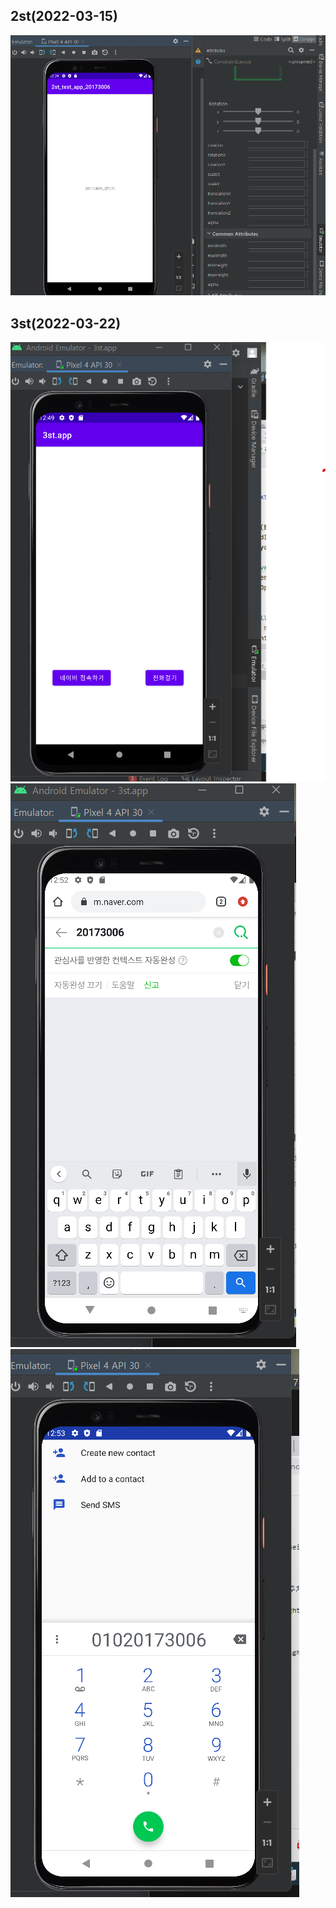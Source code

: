 ## 2st(2022-03-15)
<img width="" height="" src="./PIC/2st_PNG.png"></img>

## 3st(2022-03-22)
<img width="" height="" src="./PIC/3st_PNG.png"></img>
<img width="" height="" src="./PIC/3st_(naver)_PNG.png"></img>
<img width="" height="" src="./PIC/3st_(call)_PNG.png"></img>
